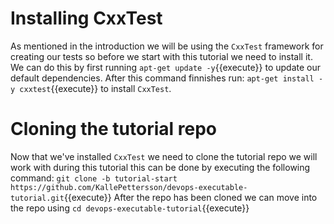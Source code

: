 # Installing CxxTest
As mentioned in the introduction we will be using the `CxxTest` framework for creating our tests so before we start with this tutorial we need to install it. 
We can do this by first running `apt-get update -y`{{execute}} to update our default dependencies. After this command finnishes run: 
`apt-get install -y cxxtest`{{execute}}
to install `CxxTest`.

# Cloning the tutorial repo
Now that we've installed `CxxTest` we need to clone the tutorial repo we will work with during this tutorial this can be done by executing the following command: 
`git clone -b tutorial-start https://github.com/KallePettersson/devops-executable-tutorial.git`{{execute}} 
After the repo has been cloned we can move into the repo using `cd devops-executable-tutorial`{{execute}} 


